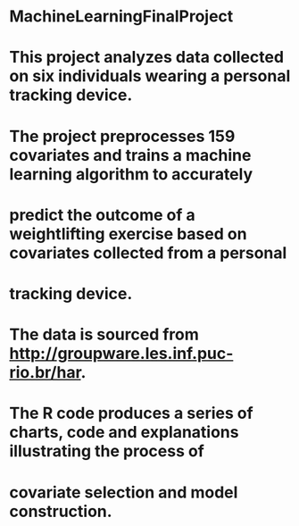 # MachineLearningFinalProject
# This project analyzes data collected on six individuals wearing a personal tracking device.
# The project preprocesses 159 covariates and trains a machine learning algorithm to accurately
# predict the outcome of a weightlifting exercise based on covariates collected from a personal
# tracking device.
# The data is sourced from http://groupware.les.inf.puc-rio.br/har.
# The R code produces a series of charts, code and explanations illustrating the process of 
# covariate selection and model construction.

